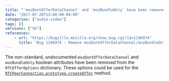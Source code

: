 ```yaml
---
title: "`mozDontOfferDataChannel` and `mozBundleOnly` have been removed from `RTCOfferOptions`"
date: "2017-07-20T13:08:00-04:00"
categories: ["audio-video"]
tags: []
versions: ["56"]
references:
    - url: "https://bugzilla.mozilla.org/show_bug.cgi?id=1196974"
      title: "Bug 1196974 - Remove mozDontOfferDataChannel/mozBundleOnly from RTCOfferOptions"
---
```

The non-standard, undocumented `mozDontOfferDataChannel` and `mozBundleOnly` boolean attributes have been removed from the `RTCOfferOptions` dictionary. These options could be used for the [`RTCPeerConnection.prototype.createOffer`](https://developer.mozilla.org/docs/Web/API/RTCPeerConnection/createOffer) method.

